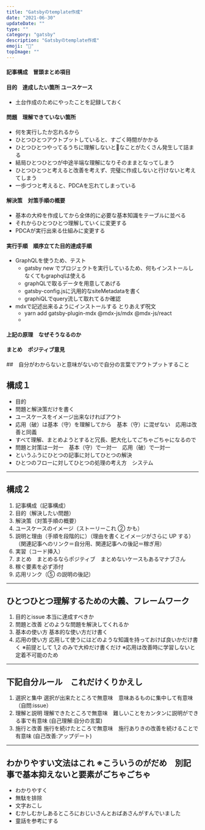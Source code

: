 ```yaml
---
title: "Gatsbyのtemplate作成"
date: "2021-06-30"
updateDate: ""
type: ""
category: "gatsby"
description: "Gatsbyのtemplate作成"
emoji: "🍃"
topImage: ""
---
```


#### 記事構成　冒頭まとめ項目　

#### 目的　達成したい箇所 ユースケース
- 土台作成のためにやったことを記録しておく
#### 問題　理解できていない箇所
- 何を実行したか忘れるから
- ひとつひとつアウトプットしていると、すごく時間がかかる
- ひとつひとつやってるうちに理解しないと🙅なことがたくさん発生して詰まる
- 結局ひとつひとつが中途半端な理解になりそのままとなってしまう
- ひとつひとつと考えると改善を考えず、完璧に作成しないと行けないと考えてしまう
- 一歩づつと考えると、PDCAを忘れてしまっている
#### 解決策　対策手順の概要
- 基本の大枠を作成してから全体的に必要な基本知識をテーブルに並べる
- それからひとつひとつ理解していくに変更する
- PDCAが実行出来る仕組みに変更する
#### 実行手順　順序立てた目的達成手順　
- GraphQLを使うため、テスト
  - gatsby new でプロジェクトを実行しているため、何もインストールしなくてもgraphqlは使える
  - graphQLで取るデータを用意してあげる
  - gatsby-config.jsに汎用的なsiteMetadataを書く
  - graphiQLでquery流して取れてるか確認
- mdxで記述出来るようにインストールする とりあえず呪文
  - yarn add gatsby-plugin-mdx @mdx-js/mdx @mdx-js/react 
  - 

#### 上記の原理　なぜそうなるのか
#### まとめ　ポジティブ意見

##　自分がわからないと意味がないので自分の言葉でアウトプットすること
## 構成１

- 目的
- 問題と解決策だけを書く
- ユースケースをイメージ出来なければアウト
- 応用（破）は基本（守）を理解してから　基本（守）に混ぜない　応用は改善と同義
- すべて理解、まとめようとすると冗長、肥大化してごちゃごちゃになるので
- 問題と対策は一対一　基本（守）で一対一　応用（破）で一対一
- というふうにひとつの記事に対してひとつの解決
- ひとつのフローに対してひとつの処理の考え方　システム

---
## 構成２

1. 記事構成（記事構成）
2. 目的（解決したい問題）
3. 解決策（対策手順の概要）
4. ユースケースのイメージ（ストーリーこれ ② かも）
5. 説明と理由（手順を段階的に）（理由を書くとイメージがさらに UP する）（関連記事へのリンク＝自分用、関連記事への後記＝稼ぎ用）
6. 実習（コード挿入）
7. まとめ　まとめるならポジティブ　まとめないケースもあるマナブさん
8. 稼ぐ要素を必ず添付
9. 応用リンク（⑤ の説明の後記）

---

## ひとつひとつ理解するための大義、フレームワーク

1. 目的とissue 本当に達成すべきか
2. 問題と改善 どのような問題を解決してくれるか
3. 基本の使い方 基本的な使い方だけ書く
4. 応用の使い方 応用して使うにはどのような知識を持っておけば良いかだけ書く
   ※前提として 1,2 のみで大枠だけ書くだけ
   ※応用は改善時に学習しないと定着不可能のため

---

## 下記自分ルール　これだけくりかえし

1. 選択と集中 選択が出来たところで無意味　意味あるものに集中して有意味　（自問:issue）
2. 理解と説明 理解できたところで無意味　難しいことをカンタンに説明ができる事で有意味 (自己理解:自分の言葉)
3. 施行と改善 施行を続けたところで無意味　施行ありきの改善を続けることで有意味 (自己改善:アップデート)

---
## わかりやすい文法はこれ ※こういうのがだめ　別記事で基本抑えないと要素がごちゃごちゃ

- わかりやすく
- 無駄を排除
- 文字おこし
- むかしむかしあるところにおじいさんとおばあさんがすんでいました
- 童話を参考にする
